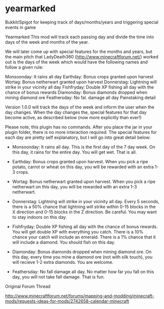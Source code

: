 # yearmarked
Bukkit/Spigot for keeping track of days/months/years and triggering special events in game


Yearmarked
This mod will track each passing day and divide the time into days of the week and months of the year.

We will later come up with special features for the months and years, but the main pitch that LadyDeath360 (http://www.minecraftforum.net/) worked out is the days of the week which would have the following names and follow a given rule:

Monsoonday: It rains all day
Earthday: Bonus crops granted upon harvest
Wortag: Bonus netherwart granted upon harvest
Donnerstag: Lightning will strike in your vicinity all day
Fishfryday: Double XP fishing all day with the chance of bonus rewards
Diamonday: Bonus diamonds dropped when mining diamond ore
Feathersday: No fal. damage all day
Painstaking detail

Version 1.0.0 will track the days of the week and inform the user when the day changes. When the day changes the, special features for that day become active, as described below (now more explicitly than ever!)

Please note, this plugin has no commands. After you place the jar in your plugin folder, there is no more interaction required. The special features for each day are pretty self explanatory, but I will go into great detail below:

- Monsoonday: It rains all day. This is the first day of the 7 day week. On this day, it rains for the entire day. You will get wet. That is all.

- Earthday: Bonus crops granted upon harvest. When you pick a ripe potato, carrot or wheat on this day, you will be rewarded with an extra 1-3 crops.

- Wortag: Bonus netherwart granted upon harvest. When you pick a ripe netherwart on this day, you will be rewarded with an extra 1-3 netherwart.

- Donnerstag: Lightning will strike in your vicinity all day. Every 5 seconds, there is a 50% chance that lightning will strike within 0-15 blocks in the X direction and 0-15 blocks in the Z direction. Be careful. You may want to stay indoors on this day.

- Fishfryday: Double XP fishing all day with the chance of bonus rewards. You will get double XP with everything you catch. There is a 10% chance your catch will include an emerald. There is a 1% chance that it will include a diamond. You should fish on this day.

- Diamonday: Bonus diamonds dropped when mining diamond ore. On this day, every time you mine a diamond ore (not with silk touch), you will recieve 1-2 extra diamonds. You are welcome.

- Feathersday: No fall damage all day. No matter how far you fall on this day, you will not take fall damage. That is fun.

Original Forum Thread

http://www.minecraftforum.net/forums/mapping-and-modding/minecraft-mods/requests-ideas-for-mods/2742658-calendar-minecraft
